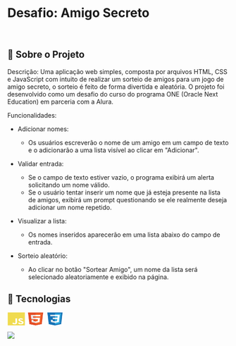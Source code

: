 # Desafio: Amigo Secreto
</p>
   <img src=""/>
</p>

## 📖 Sobre o Projeto

Descrição: Uma aplicação web simples, composta por arquivos HTML, CSS e JavaScript com intuito de realizar um sorteio de amigos para um jogo de amigo secreto, o sorteio é feito de forma divertida e aleatória. O projeto foi desenvolvido como um desafio do curso do programa ONE (Oracle Next Education) em parceria com a Alura.

Funcionalidades:

- Adicionar nomes: 
    - Os usuários escreverão o nome de um amigo em um campo de texto e o adicionarão a uma lista visível ao clicar em "Adicionar".

- Validar entrada: 
    - Se o campo de texto estiver vazio, o programa exibirá um alerta solicitando um nome válido.
    - Se o usuário tentar inserir um nome que já esteja presente na lista de amigos, exibirá um prompt questionando se ele realmente deseja adicionar um nome repetido.

- Visualizar a lista: 
    - Os nomes inseridos aparecerão em uma lista abaixo do campo de entrada.

- Sorteio aleatório: 
    - Ao clicar no botão "Sortear Amigo", um nome da lista será selecionado aleatoriamente e exibido na página.

## 🚀 Tecnologias

  <div style="flex-basis: 48%;">
    <img align="center" alt="Js" height="30" width="40" src="https://raw.githubusercontent.com/devicons/devicon/master/icons/javascript/javascript-plain.svg">
    <img align="center" alt="HTML" height="30" width="40" src="https://raw.githubusercontent.com/devicons/devicon/master/icons/html5/html5-original.svg">
    <img align="center" alt="CSS" height="30" width="40" src="https://raw.githubusercontent.com/devicons/devicon/master/icons/css3/css3-original.svg">
  </div>

</p>
   <img src="http://img.shields.io/static/v1?label=STATUS&message=CONCLUIDO&color=GREEN&style=for-the-badge"/>
</p>



